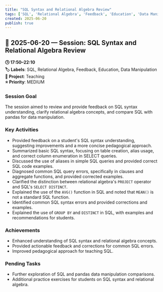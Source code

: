 ```yaml
---
title: "SQL Syntax and Relational Algebra Review"
tags: ['SQL', 'Relational Algebra', 'Feedback', 'Education', 'Data Manipulation']
created: 2025-06-20
publish: true
---
```


## 📅 2025-06-20 — Session: SQL Syntax and Relational Algebra Review

**🕒 17:50–22:10**  
**🏷️ Labels**: SQL, Relational Algebra, Feedback, Education, Data Manipulation  
**📂 Project**: Teaching  
**⭐ Priority**: MEDIUM  


### Session Goal
The session aimed to review and provide feedback on SQL syntax understanding, clarify relational algebra concepts, and compare SQL with pandas for data manipulation.

### Key Activities
- Provided feedback on a student's SQL syntax understanding, suggesting improvements and a more concise pedagogical approach.
- Summarized basic SQL syntax, focusing on table creation, alias usage, and correct column enumeration in SELECT queries.
- Discussed the use of aliases in simple SQL queries and provided correct SQL code examples.
- Diagnosed common SQL query errors, specifically in clauses and aggregate functions, and provided corrected examples.
- Clarified the distinction between relational algebra's `PROJECT` operator and SQL's `SELECT DISTINCT`.
- Explained the use of the `AVG()` function in SQL and noted that `MEAN()` is not a standard SQL function.
- Identified common SQL syntax errors and provided corrections and examples.
- Explained the use of `GROUP BY` and `DISTINCT` in SQL, with examples and recommendations for students.

### Achievements
- Enhanced understanding of SQL syntax and relational algebra concepts.
- Provided actionable feedback and corrections for common SQL errors.
- Improved pedagogical approach for teaching SQL.

### Pending Tasks
- Further exploration of SQL and pandas data manipulation comparisons.
- Additional practice exercises for students on SQL syntax and relational algebra.
